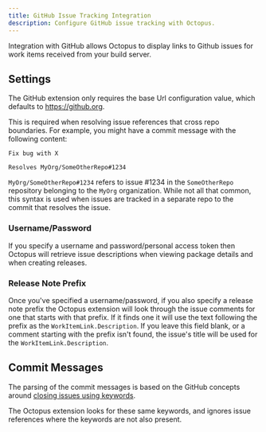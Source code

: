 ```yaml
---
title: GitHub Issue Tracking Integration
description: Configure GitHub issue tracking with Octopus.
---
```


Integration with GitHub allows Octopus to display links to Github issues for work items received from your build server.

## Settings

The GitHub extension only requires the base Url configuration value, which defaults to https://github.org.

This is required when resolving issue references that cross repo boundaries. For example, you might have a commit message with the following content:

```
Fix bug with X

Resolves MyOrg/SomeOtherRepo#1234
```

`MyOrg/SomeOtherRepo#1234` refers to issue \#1234 in the `SomeOtherRepo` repository belonging to the `MyOrg` organization. While not all that common, this syntax is used when issues are tracked in a separate repo to the commit that resolves the issue.

### Username/Password

If you specify a username and password/personal access token then Octopus will retrieve issue descriptions when viewing package details and when creating releases. 

### Release Note Prefix

Once you've specified a username/password, if you also specify a release note prefix the Octopus extension will look through the issue comments for one that starts with that prefix. If it finds one it will use the text following the prefix as the `WorkItemLink.Description`. If you leave this field blank, or a comment starting with the prefix isn't found, the issue's title will be used for the `WorkItemLink.Description`.

## Commit Messages

The parsing of the commit messages is based on the GitHub concepts around [closing issues using keywords](https://help.github.com/en/articles/closing-issues-using-keywords).

The Octopus extension looks for these same keywords, and ignores issue references where the keywords are not also present.
